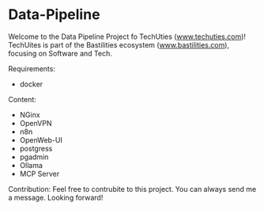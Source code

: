 # Data-Pipeline

Welcome to the Data Pipeline Project fo TechUties (www.techuties.com)!
TechUites is part of the Bastilities ecosystem (www.bastilities.com), focusing on Software and Tech.

Requirements:
- docker

Content:
- NGinx
- OpenVPN
- n8n
- OpenWeb-UI
- postgress
- pgadmin
- Ollama
- MCP Server

Contribution:
Feel free to contrubite to this project. You can always send me a message. Looking forward!
